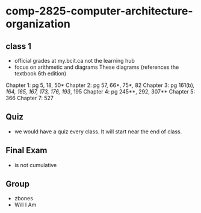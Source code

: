 # comp-2825-computer-architecture-organization

## class 1
- official grades at my.bcit.ca not the learning hub
- focus on arithmetic and diagrams
These diagrams (references the textbook 6th edition)

Chapter 1: pg 5, 18, 50*
Chapter 2: pg 57, 66*, 75*, 82
Chapter 3: pg 161(b)*, 164, 165, 167, 173, 176, 193*, 195
Chapter 4: pg 245**, 292, 307**
Chapter 5: 366
Chapter 7: 527

## Quiz
- we would have a quiz every class. It will start near the end of class. 

## Final Exam
- is not cumulative

## Group
- zbones
- Will I Am